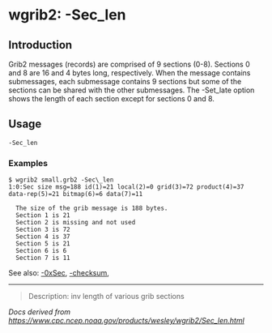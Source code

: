 # wgrib2: -Sec_len

## Introduction

Grib2 messages (records) are comprised of 9 sections (0-8). Sections 0 and 8
are 16 and 4 bytes long, respectively. When the message contains submessages,
each submessage contains 9 sections but some of the sections can be shared
with the other submessages.
The -Set_late option shows the length of each section
except for sections 0 and 8.

## Usage

```
-Sec_len
```

### Examples

```
$ wgrib2 small.grb2 -Sec\_len
1:0:Sec size msg=188 id(1)=21 local(2)=0 grid(3)=72 product(4)=37 data-rep(5)=21 bitmap(6)=6 data(7)=11

  The size of the grib message is 188 bytes.
  Section 1 is 21
  Section 2 is missing and not used
  Section 3 is 72
  Section 4 is 37
  Section 5 is 21
  Section 6 is 6
  Section 7 is 11
```

See also:
[-0xSec](0xSec.md),
[-checksum](checksum.md),

---

> Description: inv length of various grib sections

_Docs derived from <https://www.cpc.ncep.noaa.gov/products/wesley/wgrib2/Sec_len.html>_

